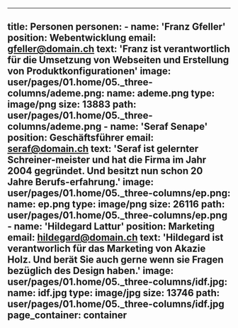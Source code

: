 
---
title: Personen
personen:
    -
        name: 'Franz Gfeller'
        position: Webentwicklung
        email: gfeller@domain.ch
        text: 'Franz ist verantwortlich für die Umsetzung von Webseiten und Erstellung von Produktkonfigurationen'
        image:
            user/pages/01.home/05._three-columns/ademe.png:
                name: ademe.png
                type: image/png
                size: 13883
                path: user/pages/01.home/05._three-columns/ademe.png
    -
        name: 'Seraf Senape'
        position: Geschäftsführer
        email: seraf@domain.ch
        text: 'Seraf ist gelernter Schreiner-meister und hat die Firma im Jahr 2004 gegründet. Und besitzt nun schon 20 Jahre Berufs-erfahrung.'
        image:
            user/pages/01.home/05._three-columns/ep.png:
                name: ep.png
                type: image/png
                size: 26116
                path: user/pages/01.home/05._three-columns/ep.png
    -
        name: 'Hildegard Lattur'
        position: Marketing
        email: hildegard@domain.ch
        text: 'Hildegard ist verantworlich für das Marketing von Akazie Holz. Und berät Sie auch gerne wenn sie Fragen bezüglich des Design haben.'
        image:
            user/pages/01.home/05._three-columns/idf.jpg:
                name: idf.jpg
                type: image/jpg
                size: 13746
                path: user/pages/01.home/05._three-columns/idf.jpg
page_container: container
---